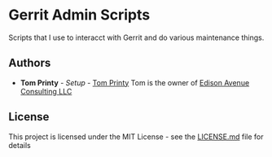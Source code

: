 # Gerrit Admin Scripts 

Scripts that I use to interacct with Gerrit and do various maintenance things.


## Authors

* **Tom Printy** - *Setup* - [Tom Printy](https://github.com/tprinty) Tom is the owner of [Edison Avenue Consulting LLC](https://www.edisonave.com) 


## License

This project is licensed under the MIT License - see the [LICENSE.md](LICENSE.md) file for details



